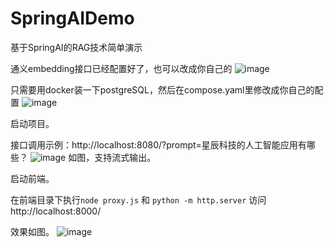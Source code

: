 # SpringAIDemo
基于SpringAI的RAG技术简单演示

通义‌embedding‌接口已经配置好了，也可以改成你自己的
![image](https://github.com/user-attachments/assets/17a7c15e-b712-468d-bf40-822138e45ae7)

只需要用docker装一下postgreSQL，然后在compose.yaml里修改成你自己的配置
![image](https://github.com/user-attachments/assets/f06da606-3594-4d04-b612-0d5185d6e780)

启动项目。

接口调用示例：http://localhost:8080/?prompt=星辰科技的人工智能应用有哪些？
![image](https://github.com/user-attachments/assets/570cf380-5386-44da-a656-f56fa017fe77)
如图，支持流式输出。

启动前端。

在前端目录下执行`node proxy.js` 和 `python -m http.server`
访问http://localhost:8000/

效果如图。
![image](https://github.com/user-attachments/assets/eca283cc-3ae5-4cf0-9dda-cda4a61818a6)
